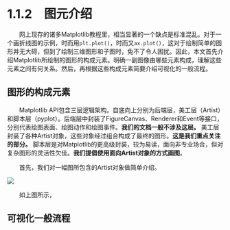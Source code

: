 # 1.1.2&emsp;图元介绍
&emsp;&emsp;网上现存的诸多Matplotlib教程里，相当显著的一个缺点是标准混乱。对于一个画折线图的示例，时而用`plt.plot()`，时而又`ax.plot()`，这对于绘制简单的图形并无大碍，但到了绘制三维图形和子图时，免不了令人困扰。因此，本文首先介绍Matplotlib所绘制的图形的构成元素。明确一副图像由哪些元素构成，理解这些元素之间有何关系。然后，再根据这些构成元素简要介绍可视化的一般流程。

## 图形的构成元素

&emsp;&emsp;Matplotlib API包含三层逻辑架构。自底向上分别为后端层，美工层（Artist）和脚本层（pyplot）。后端层中封装了FigureCanvas、Renderer和Event等接口，分别代表绘图表面、绘图动作和绘图事件。**我们的文档一般不涉及这层。** 美工层封装了各种Artist对象，这些对象经过组合构成了最终的图形。**这是我们重点关注的部分。** 脚本层是对Matplotlib的更高级封装，较为易读，面向非专业场合，但对复杂图形的灵活性欠佳。**我们提倡使用面向Artist对象的方式画图**。

&emsp;&emsp;首先，我们对一幅图所包含的Artist对象做简单介绍。

![](https://matplotlib.org/_images/anatomy1.png)

&emsp;&emsp;如上图所示，

## 可视化一般流程
